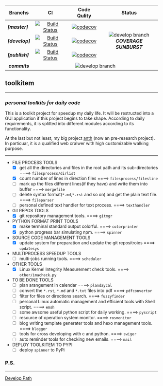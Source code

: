 <!--
<table>
<thead>
<tr>
<th align="center">Branchs</th>
<th align="center">CI</th>
<th align="center">Code Qulity</th>
<th align="center">Status</th>
</tr>
</thead>
<tbody>
<tr>
<td align="left"><strong><i>[master]</strong></i></td>
<td align="center">[![Build Status](https://travis-ci.org/edonyM/toolkitem.svg?branch=master)](https://travis-ci.org/edonyM/toolkitem)</td>
<td align="center">[![codecov](https://codecov.io/gh/edonyM/toolkitem/branch/master/graph/badge.svg)](https://codecov.io/gh/edonyM/toolkitem)</td>
<td rowspan="3" align="center">![develop branch](https://codecov.io/gh/edonyM/toolkitem/branch/develop/graphs/sunburst.svg)<br><b><i>COVERAGE SUNBURST</i></b></br></td>
</tr>
<tr>
<td align="left"><strong><i>[develop]</i></strong></td>
<td align="center">[![Build Status](https://travis-ci.org/edonyM/toolkitem.svg?branch=develop)](https://travis-ci.org/edonyM/toolkitem)</td>
<td align="center">[![codecov](https://codecov.io/gh/edonyM/toolkitem/branch/develop/graph/badge.svg)](https://codecov.io/gh/edonyM/toolkitem)</td>
</tr>
<tr>
<td align="left"><strong><i>[publish]</i></strong></td>
<td align="center">[![Build Status](https://travis-ci.org/edonyM/toolkitem.svg?branch=publish)](https://travis-ci.org/edonyM/toolkitem)</td>
<td align="center">[![codecov](https://codecov.io/gh/edonyM/toolkitem/branch/publish/graph/badge.svg)](https://codecov.io/gh/edonyM/toolkitem)</td>
</tr>
<tr>
<td align="center"><strong><i>commits</i></strong></td>
<td colspan="3" align="center">![develop branch](https://codecov.io/gh/edonyM/toolkitem/branch/develop/graphs/commits.svg)</td></tr></tbody></table>
-->
<table>
<thead>
<tr>
<th align="center">Branchs</th>
<th align="center">CI</th>
<th align="center">Code Qulity</th>
<th align="center">Status</th>
</tr>
</thead>
<tbody>
<tr>
<td align="left"><strong><i>[master]</i></strong></td>
<td align="center"><a href="https://travis-ci.org/edonyM/toolkitem"><img src="https://travis-ci.org/edonyM/toolkitem.svg?branch=master" alt="Build Status"></a></td>
<td align="center"><a href="https://codecov.io/gh/edonyM/toolkitem"><img src="https://codecov.io/gh/edonyM/toolkitem/branch/master/graph/badge.svg" alt="codecov"></a></td>
<td rowspan="3" align="center"><img src="https://codecov.io/gh/edonyM/toolkitem/branch/develop/graphs/sunburst.svg" alt="develop branch"><br><b><i>COVERAGE SUNBURST</i></b><br></td>
</tr>
<tr>
<td align="left"><strong><i>[develop]</i></strong></td>
<td align="center"><a href="https://travis-ci.org/edonyM/toolkitem"><img src="https://travis-ci.org/edonyM/toolkitem.svg?branch=develop" alt="Build Status"></a></td>
<td align="center"><a href="https://codecov.io/gh/edonyM/toolkitem"><img src="https://codecov.io/gh/edonyM/toolkitem/branch/develop/graph/badge.svg" alt="codecov"></a></td>
</tr>
<tr>
<td align="left"><strong><i>[publish]</i></strong></td>
<td align="center"><a href="https://travis-ci.org/edonyM/toolkitem"><img src="https://travis-ci.org/edonyM/toolkitem.svg?branch=publish" alt="Build Status"></a></td>
<td align="center"><a href="https://codecov.io/gh/edonyM/toolkitem"><img src="https://codecov.io/gh/edonyM/toolkitem/branch/publish/graph/badge.svg" alt="codecov"></a></td>
</tr>
<tr>
<td align="center"><strong><i>commits</i></strong></td>
<td colspan="3" align="center"><img src="https://codecov.io/gh/edonyM/toolkitem/branch/develop/graphs/commits.svg" alt="develop branch"></td></tr></tbody></table>


## toolkitem

----

### ***personal toolkits for daily code***

This is a toolkit project for speedup my daily life. It will be restructed into a GUI application if this project begins to take shape.
According to daily requirements, it is splitted into different modules according to its functionality.

At the last but not least, my big project [anth](https://github.com/edonyM/anth) (now an pre-research project). In particuar, it is a qualified web cralwer with high customizable walking purpose.

----

- FILE PROCESS TOOLS
    - [x] get all the directories and files in the root path and its sub-directories ====> `filesprocess/dirlist`
    - [x] count number of lines in direction files  ====>  `filesprocess/filesline`
    - [ ] mark up the files different lines(if they have) and write them into buffer  ====>  `mergefile`
    - [ ] delete syntax format(`*.md`,`*.rst` and so on) and get the plain text file.   ====>  `fileparser`
    - [ ] personal defined text handler for text process.  ====>  `texthandler`
- Git REPOS TOOLS
    - [x] git repository management tools. ====> `gitmgr`
- PYTHON FORMAT PRINT TOOLS
    - [x] make terminal standard output colorful. ====> `colorprinter`
    - [x] python progress bar simulating npm. ====> `spinner`
- SOURCE CODE MANAGEMENT TOOLS
    - [x] update system for preparation and update the git repositroies  ====>  `updatesys`
- MULTIPROCESS SPEEDUP TOOLS
    - [ ] multi-jobs running tools. ====> `scheduler`
- OTHER TOOLS
    - [x] Linux Kernel Integrity Measurement check tools. ====> `other/imacheck.py`
- TO BE DONE TOOLS
    - [ ] plan arangement in calendar  ====>  `plandaycal`
    - [ ] convert the `*.rst`, `*.md` and `*.txt` files into pdf  ====>  `pdfconvertor`
    - [ ] filter for files or directions search.  ====>  `fuzzyfinder`
    - [ ] personal Linux automatic management and efficient tools with Shell script.  ====> `emsh`
    - [ ] some awsome useful python script for daily working.  ====>  `pyscript`
    - [ ] resource of operation system monitor.  ====> `rosmonitor`
    - [ ] blog writing template generater tools and hexo management tools. ====> `blogger`
    - [ ] tools for cross developing with c and python. ====> `swiger`
    - [ ] auto reminder tools for checking new emails. ====> `mail`
- DEPLOY TOOLKITEM TO PYPI
    - [ ] deploy `spinner` to PyPi

### P.S.
------
[Develop Path](./DEVELOP.md)
